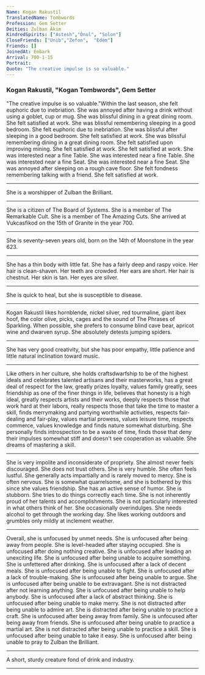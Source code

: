 ```yaml
---
Name: Kogan Rakustil
TranslatedName: Tombwords
Profession: Gem Setter
Deities: Zulban Äkim
KindredSpirits: ["Astesh","Ònul", "Solon"]
CloseFriends: ["Unib","Zefon",  "Edëm"]
Friends: []
JoinedAt: Embark
Arrival: 700-1-15
Portrait:
Quote: "The creative impulse is so valuable."
---
```


### Kogan Rakustil, "Kogan Tombwords", Gem Setter

"The creative impulse is so valuable."Within the last season, she felt euphoric due to inebriation.  She was annoyed after having a drink without using a goblet, cup or mug.  She  was blissful dining in a great dining room.  She felt satisfied at work.  She was blissful remembering  sleeping in a good bedroom.  She felt euphoric due to  inebriation.  She was blissful after sleeping in a good bedroom.  She felt satisfied at work.  She was blissful remembering  dining in a great dining room.  She felt satisfied  upon improving mining.  She felt satisfied at work.  She felt satisfied at work.  She was interested near a fine Table.  She was interested near a fine Table.  She was  interested near a fine Seat.  She was interested near a fine Seat.  She was annoyed after sleeping on a rough cave floor.  She felt fondness remembering  talking with a  friend.  She felt satisfied at work.  
***

She is a worshipper of Zulban the Brilliant.  
***

She is a citizen of The Board of Systems.  She is a member of The Remarkable Cult.  She is a member of The Amazing Cuts.   She arrived at Vukcasfikod on the 15th of Granite in the year 700.  
***

She is seventy-seven years old, born on the 14th of Moonstone in the year 623.  
***

She has a thin body with little fat.  She has a fairly deep and raspy voice.   Her hair is clean-shaven.  Her teeth are crowded.  Her ears are short.  Her hair is chestnut.  Her skin is tan.  Her eyes are silver.  
***

She is quick to heal, but she is susceptible to disease.  
***

Kogan Rakustil likes  hornblende, nickel silver, red tourmaline, giant ibex hoof, the color olive, picks, cages and the sound of The Phrases of Sparkling.  When possible, she prefers to consume blind cave bear, apricot wine and dwarven syrup.  She absolutely detests  jumping spiders.  
***

She has very good creativity, but she has poor empathy, little patience and little natural inclination toward music.  
***

Like others in her culture, she holds craftsdwarfship to be of the highest  ideals and celebrates talented artisans and their masterworks, has a great deal of respect for the law, greatly prizes loyalty, values family greatly, sees friendship as one of the finer things in life, believes that honesty is a high ideal, greatly  respects artists and their works, deeply respects those that work hard at their labors, really respects those that take the time to master a skill, finds merrymaking and partying worthwhile activities, respects fair-dealing and fair-play, values  martial prowess, values leisure time, respects commerce, values knowledge and finds nature somewhat disturbing.  She personally finds introspection to be a waste of time, finds those that deny their impulses somewhat stiff and doesn't see  cooperation as valuable.  She dreams of mastering a skill.  
***

She is very impolite and inconsiderate of propriety.  She almost never feels discouraged.  She does not trust others.  She is very humble.  She often feels lustful.   She generally acts impartially and is rarely moved to mercy.  She is often nervous.  She is somewhat quarrelsome, and she is bothered by this since she values friendship.  She has an active sense of humor.  She is stubborn.  She tries to do things  correctly each time.  She is not inherently proud of her talents and accomplishments.  She is not particularly interested in what others think of her.  She occasionally overindulges.  She needs alcohol to get through the working day.  She likes  working outdoors and grumbles only mildly at inclement weather.  
***

Overall, she is unfocused by unmet needs.  She is unfocused after being away from people.  She is level-headed after staying occupied.  She is  unfocused after doing nothing creative.  She is unfocused after leading an unexciting life.  She is unfocused after being unable to acquire something.  She is unfettered after drinking.  She is unfocused after a  lack of decent meals.  She is unfocused after being unable to fight.  She is unfocused after a lack of trouble-making.  She is unfocused after being unable to argue.  She is unfocused after being unable to be  extravagant.  She is not distracted after not learning anything.  She is unfocused after being unable to help anybody.  She is unfocused after a lack of abstract thinking.  She is unfocused after being unable to  make merry.  She is not distracted after being unable to admire art.  She is distracted after being unable to practice a craft.  She is unfocused after being away from family.  She is unfocused after being away  from friends.  She is unfocused after being unable to practice a martial art.  She is not distracted after being unable to practice a skill.  She is unfocused after being unable to take it easy.  She is unfocused  after being unable to pray to Zulban the Brilliant.  
***

A short, sturdy creature fond of drink and industry. 
***